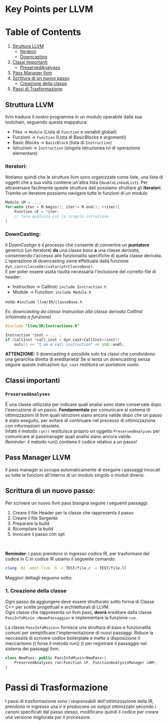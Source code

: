 # Key Points per LLVM

# Table of Contents

1. [Struttura LLVM](#struttura-llvm)
   - [Iteratori](#iteratori)
   - [Downcasting](#downcasting)
2. [Classi Importanti](#classi-importanti)
   - [PreservedAnalyses](#preservedanalyses)
3. [Pass Manager llvm](#pass-manager-llvm)
4. [Scrittura di un nuovo passo](#scrittura-di-un-nuovo-passo)
   - [Creazione della classe](#1-creazione-della-classe)
5. [Passi di Trasformazione](#passi-di-trasformazione)

## Struttura LLVM

llvm traduce il nostro programma in un modulo operabile dalla sua toolchain, seguendo questa mappatura:

- Files $\rightarrow$ `Module` (Lista di `Function` e variabili globali)
- Funzioni $\rightarrow$ `Function` (Lista di BasicBlocks e argomenti)
- Basic Blocks $\rightarrow$ `BasicBlock` (lista di `Instruction`)
- Istruzioni $\rightarrow$ `Instruction` (singola istruzionea lvl di operazione elementare)

### Iteratori:

Notiamo quindi che le strutture llvm sono organizzate come liste, una lista di oggetti che a sua volta contiene un'altra lista (`doubleLinkedList`).
Per attraversare facilmente queste strutture dati possiamo sfruttare gli **Iteratori**.  
Tramite un iteratore possiamo navigare tutte le funzioni di un modulo

```c++
Module &M = ...;
for(auto iter = M.begin(); iter!= M.end(); ++iter){
    Function &F = *iter;
    // fare qualcosa con la singola istruzione
}
```

### DownCasting:

Il _DownCastign_ è il processo che consente di convertire un **puntatore** generico (un iteratore) **da** una classe _base_ **a** una classe _derivata_, consentendo l'accesso alle funzionalita specifiche di quella classe derivata.  
L'operazione di downcasting viene effettuata dalla funzione `dyn_cast<classeDerivata>(ptrClasseBase)`.  
E per poter essere usata risulta necessaria l'inclusione del corretto file di header:

- Instruction $\rightarrow$ CallInst: `include Instruction.h`
- Module $\rightarrow$ Function: `include Module.h`

_nota_: `#include llvm/IR/classeBase.h`

_Es: downcasting da classe Instruction alla classe derivata CallInst (chiamata a funzione)_

```c++
#include "llvm/IR/Instructions.h"

Instruction *inst = ... ;
if (CallInst *call_inst = dyn_cast<CallInst>(inst))
    outs() << "I am a call instruction" << std::endl;


```

**ATTENZIONE:** Il downcasting è possibile solo tra classi che condividono una gerarchia diretta di ereditarietà! Se si tenta un downcasting senza seguire queste indicazioni `dyn_cast` restituirà un puntatore vuoto.

## Classi importanti

### `PreservedAnalyses`

È una classe utilizzata per indicare quali analisi sono state conservate dopo l'esecuzione di un passo. **Fondamentale** per comunicare al sistema di ottimizzazioni di llvm quali istruzioni siano ancora valide dopo che un passo è stato eseguito, per evitare di continuare nel processo di ottimizzazione con informazioni obsolete.  
Infatti il metodo `run()` restituisce proprio un oggetto `PreservedAnalyses` per comunicare al passmanager quali analisi siano ancora valide.  
_Reminder_: il metodo run() contiene il codice relativo a un passo!

## Pass Manager LLVM

Il pass manager si occupa automaticamente di eseguire i passaggi invocati su tutte le funzioni all'interno di un modulo singolo o moduli diversi.

## Scrittura di un nuovo passo:

Per scrivere un nuovo llvm pass bisogna seguire i seguenti passaggi:

1. Creare il file Header per la classe che rappresenta il passo
2. Creare il file Sorgente
3. Preparare la build
4. Ricompilare la build
5. Invocare il passo con opt

</br>

**Reminder**: I passi prendono in ingresso codice IR, per trasformare del codice in C in codice IR usiamo il seguente comando:

```bash
clang -O2 -emit-llvm -S -c TEST/file.c -o TEST/file.ll
```

Maggiori dettagli seguono sotto:

### 1. Creazione della classe

Ogni passo da aggiungere deve essere strutturato sotto forma di Classe C++ per scelte progettuali e architetturali di LLVM.  
Ogni classe che rappresenta un llvm pass, **dovrà** ereditare dalla classe `PassInfoMixin <NomePassaggio>` e implementare la funzione `run`.

La classe `PassInfoMixin<>` fornisce una struttura di base e funzionalità comuni per semplificare l'implementazione di nuovi passaggi.
Riduce la neccessità di scrivere codice boilerplate e mette a disposizione il meccanismo (( forse il metodo run() )) per registrare il passaggio nel sistema dei passaggi llvm.

```c++
class NewPass: public PassInfoMixin<NewPass>{
    PreservedAnalyses run(Function &F, FunctionAnalysisManager &AM);
}
```

# Passi di Trasformazione

I passi di trasformazione sono i responsabili dell'ottimizzazione della IR, prendono in ingresso una ir e producono un output ottimizzato secondo i canoni specificati dal passo stesso, modificano quindi il codice per creare una versione migliorata per il processore.

